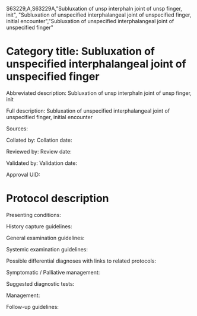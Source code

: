 S63229,A,S63229A,"Subluxation of unsp interphaln joint of unsp finger, init", "Subluxation of unspecified interphalangeal joint of unspecified finger, initial encounter","Subluxation of unspecified interphalangeal joint of unspecified finger"
# Category title: Subluxation of unspecified interphalangeal joint of unspecified finger

Abbreviated description: Subluxation of unsp interphaln joint of unsp finger, init

Full description: Subluxation of unspecified interphalangeal joint of unspecified finger, initial encounter

Sources:

Collated by:
Collation date:

Reviewed by:
Review date:

Validated by:
Validation date:

Approval UID:

# Protocol description

Presenting conditions:

History capture guidelines:

General examination guidelines:

Systemic examination guidelines:

Possible differential diagnoses with links to related protocols:

Symptomatic / Palliative management:

Suggested diagnostic tests:

Management:

Follow-up guidelines:
